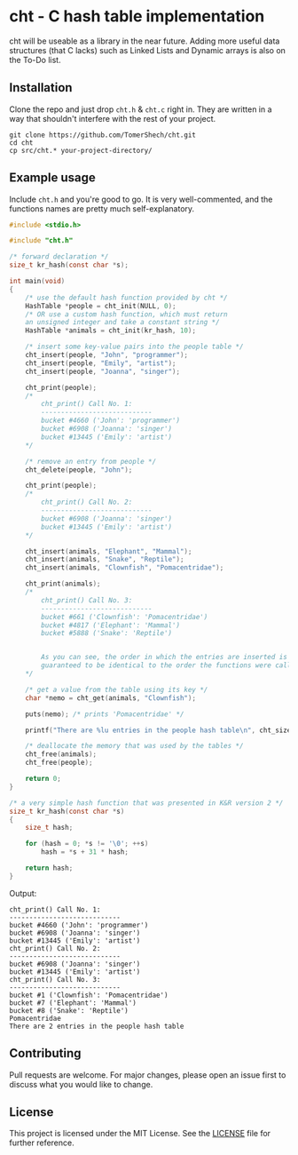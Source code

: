 # cht - C hash table implementation

cht will be useable as a library in the near future.
Adding more useful data structures (that C lacks) such as Linked Lists and Dynamic arrays is also on the To-Do list.

## Installation
Clone the repo and just drop `cht.h` & `cht.c` right in. They are written in a way that shouldn't interfere with the rest of your project.
```
git clone https://github.com/TomerShech/cht.git
cd cht
cp src/cht.* your-project-directory/
```

## Example usage
Include `cht.h` and you're good to go. It is very well-commented, and the functions names are pretty much self-explanatory.
```c
#include <stdio.h>

#include "cht.h"

/* forward declaration */
size_t kr_hash(const char *s);

int main(void)
{
	/* use the default hash function provided by cht */
	HashTable *people = cht_init(NULL, 0);
	/* OR use a custom hash function, which must return
	an unsigned integer and take a constant string */
	HashTable *animals = cht_init(kr_hash, 10);

	/* insert some key-value pairs into the people table */
	cht_insert(people, "John", "programmer");
	cht_insert(people, "Emily", "artist");
	cht_insert(people, "Joanna", "singer");

	cht_print(people);
	/*
		cht_print() Call No. 1:
		----------------------------
		bucket #4660 ('John': 'programmer')
		bucket #6908 ('Joanna': 'singer')
		bucket #13445 ('Emily': 'artist')
	*/

	/* remove an entry from people */
	cht_delete(people, "John");

	cht_print(people);
	/*
		cht_print() Call No. 2:
		----------------------------
		bucket #6908 ('Joanna': 'singer')
		bucket #13445 ('Emily': 'artist')
	*/

	cht_insert(animals, "Elephant", "Mammal");
	cht_insert(animals, "Snake", "Reptile");
	cht_insert(animals, "Clownfish", "Pomacentridae");

	cht_print(animals);
	/*
		cht_print() Call No. 3:
		----------------------------
		bucket #661 ('Clownfish': 'Pomacentridae')
		bucket #4817 ('Elephant': 'Mammal')
		bucket #5888 ('Snake': 'Reptile')


		As you can see, the order in which the entries are inserted is not
		guaranteed to be identical to the order the functions were called.
	*/

	/* get a value from the table using its key */
	char *nemo = cht_get(animals, "Clownfish");

	puts(nemo); /* prints 'Pomacentridae' */

	printf("There are %lu entries in the people hash table\n", cht_size(people));

	/* deallocate the memory that was used by the tables */
	cht_free(animals);
	cht_free(people);

	return 0;
}

/* a very simple hash function that was presented in K&R version 2 */
size_t kr_hash(const char *s)
{
	size_t hash;

	for (hash = 0; *s != '\0'; ++s)
		hash = *s + 31 * hash;

	return hash;
}
```

Output:
```
cht_print() Call No. 1:
----------------------------
bucket #4660 ('John': 'programmer') 
bucket #6908 ('Joanna': 'singer') 
bucket #13445 ('Emily': 'artist') 
cht_print() Call No. 2:
----------------------------
bucket #6908 ('Joanna': 'singer') 
bucket #13445 ('Emily': 'artist') 
cht_print() Call No. 3:
----------------------------
bucket #1 ('Clownfish': 'Pomacentridae') 
bucket #7 ('Elephant': 'Mammal') 
bucket #8 ('Snake': 'Reptile') 
Pomacentridae
There are 2 entries in the people hash table
```

## Contributing
Pull requests are welcome. For major changes, please open an issue first to discuss what you would like to change.

## License
This project is licensed under the MIT License. See the [LICENSE](https://github.com/TomerShech/cht/blob/master/LICENSE) file for further reference.
